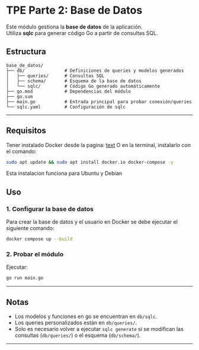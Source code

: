 # TPE Parte 2: Base de Datos

Este módulo gestiona la **base de datos** de la aplicación.  
Utiliza **sqlc** para generar código Go a partir de consultas SQL.


## Estructura

```
base_de_datos/
├── db/               # Definiciones de queries y modelos generados
│   ├── queries/      # Consultas SQL
│   ├── schema/       # Esquema de la base de datos
│   └── sqlc/         # Código Go generado automáticamente
├── go.mod            # Dependencias del módulo
├── go.sum
├── main.go           # Entrada principal para probar conexión/queries
└── sqlc.yaml         # Configuración de sqlc
```

---
## Requisitos

Tener instalado Docker desde la pagina: [text](https://docs.docker.com/compose/install/)
O en la terminal, instalarlo con el comando: 

```bash
sudo apt update && sudo apt install docker.io docker-compose -y
```
Esta instalacion funciona para Ubuntu y Debian

## Uso

### 1. Configurar la base de datos

Para crear la base de datos y el usuario en Docker se debe ejecutar el siguiente comando:

```bash
docker compose up --build
```

### 2. Probar el módulo

Ejecutar: 

```bash
go run main.go
```

---

## Notas

- Los modelos y funciones en go se encuentran en `db/sqlc`.  
- Los queries personalizados están en `db/queries/`. 
- Solo es necesario volver a ejecutar `sqlc generate` si se modifican las consultas (`db/queries/`) o el esquema (`db/schema/`). 

---
